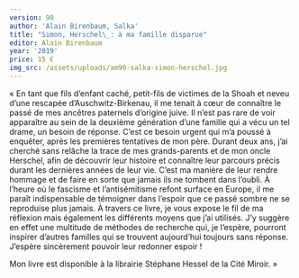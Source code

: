 ```yaml
---
version: 90
author: 'Alain Birenbaum, Salka'
title: "Simon, Herschel\_: à ma famille disparue"
editor: Alain Birenbaum
year: '2019'
price: 15 €
img_src: /assets/uploads/am90-salka-simon-herschel.jpg
---
```

«&nbsp;En tant que fils d’enfant caché, petit-fils de victimes de la Shoah et neveu d’une rescapée d’Auschwitz-Birkenau, il me tenait à cœur de connaître le passé de mes ancêtres paternels d’origine juive. Il n’est pas rare de voir apparaître au sein de la deuxième génération d’une famille qui a vécu un tel drame, un besoin de réponse. C’est ce besoin urgent qui m’a poussé à enquêter, après les premières tentatives de mon père. Durant deux ans, j’ai cherché sans relâche la trace de mes grands-parents et de mon oncle Herschel, afin de découvrir leur histoire et connaître leur parcours précis durant les dernières années de leur vie. C’est ma manière de leur rendre hommage et de faire en sorte que jamais ils ne tombent dans l’oubli. À l’heure où le fascisme et l’antisémitisme refont surface en Europe, il me paraît indispensable de témoigner dans l’espoir que ce passé sombre ne se reproduise plus jamais. À travers ce livre, je vous expose le fil de ma réflexion mais également les différents moyens que j’ai utilisés. J’y suggère en effet une multitude de méthodes de recherche qui, je l’espère, pourront inspirer d’autres familles qui se trouvent aujourd’hui toujours sans réponse. J’espère sincèrement pouvoir leur redonner espoir !

Mon livre est disponible à la librairie Stéphane Hessel de la Cité Miroir.&nbsp;»
